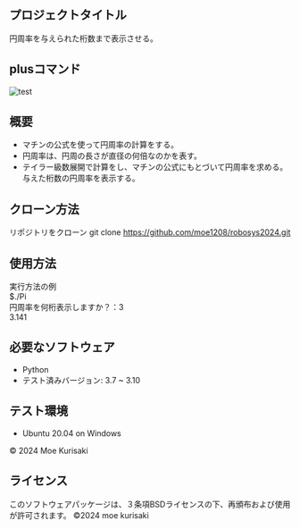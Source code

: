 ## プロジェクトタイトル
円周率を与えられた桁数まで表示させる。

## plusコマンド
![test](https://github.com/moe1208/robosys2024/actions/workflows/test.yml/badge.svg)


## 概要
- マチンの公式を使って円周率の計算をする。
- 円周率は、円周の長さが直径の何倍なのかを表す。
- テイラー級数展開で計算をし、マチンの公式にもとづいて円周率を求める。与えた桁数の円周率を表示する。


## クローン方法
リポジトリをクローン
git clone https://github.com/moe1208/robosys2024.git


## 使用方法
実行方法の例  
$./Pi  
円周率を何桁表示しますか？：3  
3.141


## 必要なソフトウェア
- Python
 - テスト済みバージョン: 3.7 ~ 3.10


## テスト環境
- Ubuntu 20.04 on Windows

© 2024 Moe Kurisaki

## ライセンス
このソフトウェアパッケージは、３条項BSDライセンスの下、再頒布および使用が許可されます。
©2024 moe kurisaki
